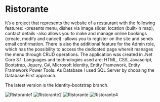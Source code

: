 # Ristorante
It’s a project that represents the website of a restaurant with the following features:
-presents menu, dishes via image slider, location (built-in map), contact details
-also allows you to make and manage online bookings (create, modify and cancel)
-allows you to register on the site and sends email confirmation.
There is also the additional feature for the Admin role, which has the possibility to access the dedicated page whereit manages the menu through CRUD operations.
The application was created in .Net Core 3.1. 
Languages and technologies used are: HTML, CSS, Javascript, Bootstrap, Jquery, C#, Microsoft Identity, Entity Framework, Entity Framework Power Tools.
As Database I used SQL Server by choosing the Database First approach.

The latest version is the Identity-bootstrap branch.

![Ristorante1](https://user-images.githubusercontent.com/75903557/134161289-a99d5915-7ab8-4f5f-80ed-be3b72f4750c.jpg)
![Ristorante2](https://user-images.githubusercontent.com/75903557/134162154-eba8631b-62d4-4ecd-93fb-d47e47080e74.jpg)
![Ristorante ](https://user-images.githubusercontent.com/75903557/134162574-41e9da4f-2297-49d9-8f4d-ea8538337d51.jpg)
![Ristorante4](https://user-images.githubusercontent.com/75903557/134162864-a15d48c5-9615-4d15-acc3-7fd531f1bd39.jpg)

